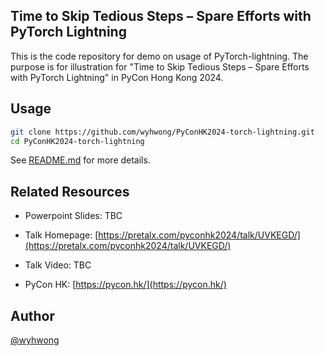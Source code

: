 ## Time to Skip Tedious Steps – Spare Efforts with PyTorch Lightning

This is the code repository for demo on usage of PyTorch-lightning. The purpose is for illustration for "Time to Skip Tedious Steps – Spare Efforts with PyTorch Lightning" in PyCon Hong Kong 2024.

## Usage

```bash
git clone https://github.com/wyhwong/PyConHK2024-torch-lightning.git
cd PyConHK2024-torch-lightning
```

See [README.md](./src/README.md) for more details.

## Related Resources

- Powerpoint Slides: TBC

- Talk Homepage: [https://pretalx.com/pyconhk2024/talk/UVKEGD/](https://pretalx.com/pyconhk2024/talk/UVKEGD/)

- Talk Video: TBC

- PyCon HK: [https://pycon.hk/](https://pycon.hk/)

## Author
[@wyhwong](https://github.com/wyhwong)
